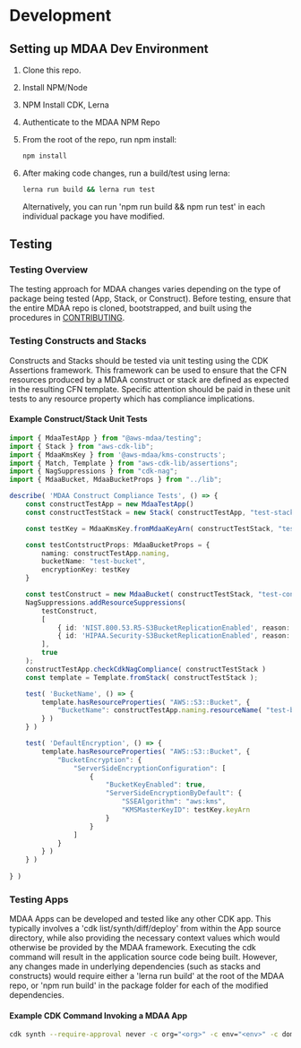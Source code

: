 # Development

## Setting up MDAA Dev Environment

1. Clone this repo.
2. Install NPM/Node
3. NPM Install CDK, Lerna
4. Authenticate to the MDAA NPM Repo
5. From the root of the repo, run npm install:

    ```bash
    npm install
    ```

6. After making code changes, run a build/test using lerna:

    ```bash
    lerna run build && lerna run test
    ```

    Alternatively, you can run 'npm run build && npm run test' in each individual package you have modified.

## Testing

### Testing Overview

The testing approach for MDAA changes varies depending on the type of package being tested (App, Stack, or Construct). Before testing, ensure that
the entire MDAA repo is cloned, bootstrapped, and built using the procedures in [CONTRIBUTING](CONTRIBUTING.md).

### Testing Constructs and Stacks

Constructs and Stacks should be tested via unit testing using the CDK Assertions framework.
This framework can be used to ensure that the CFN resources produced by a MDAA construct or stack are defined
as expected in the resulting CFN template. Specific attention should be paid in these unit tests to any resource
property which has compliance implications.

#### Example Construct/Stack Unit Tests

```typescript
import { MdaaTestApp } from "@aws-mdaa/testing";
import { Stack } from "aws-cdk-lib";
import { MdaaKmsKey } from '@aws-mdaa/kms-constructs';
import { Match, Template } from "aws-cdk-lib/assertions";
import { NagSuppressions } from "cdk-nag";
import { MdaaBucket, MdaaBucketProps } from "../lib";

describe( 'MDAA Construct Compliance Tests', () => {
    const constructTestApp = new MdaaTestApp()
    const constructTestStack = new Stack( constructTestApp, "test-stack" )

    const testKey = MdaaKmsKey.fromMdaaKeyArn( constructTestStack, "test-key", "arn:test-partition:kms:test-region:test-account:key/test-key" )

    const testContstructProps: MdaaBucketProps = {
        naming: constructTestApp.naming,
        bucketName: "test-bucket",
        encryptionKey: testKey
    }

    const testConstruct = new MdaaBucket( constructTestStack, "test-construct", testContstructProps )
    NagSuppressions.addResourceSuppressions(
        testConstruct,
        [
            { id: 'NIST.800.53.R5-S3BucketReplicationEnabled', reason: 'MDAA Data Lake does not use bucket replication.' },
            { id: 'HIPAA.Security-S3BucketReplicationEnabled', reason: 'MDAA Data Lake does not use bucket replication.' }
        ],
        true
    );
    constructTestApp.checkCdkNagCompliance( constructTestStack )
    const template = Template.fromStack( constructTestStack );

    test( 'BucketName', () => {
        template.hasResourceProperties( "AWS::S3::Bucket", {
            "BucketName": constructTestApp.naming.resourceName( "test-bucket" )
        } )
    } )

    test( 'DefaultEncryption', () => {
        template.hasResourceProperties( "AWS::S3::Bucket", {
            "BucketEncryption": {
                "ServerSideEncryptionConfiguration": [
                    {
                        "BucketKeyEnabled": true,
                        "ServerSideEncryptionByDefault": {
                            "SSEAlgorithm": "aws:kms",
                            "KMSMasterKeyID": testKey.keyArn
                        }
                    }
                ]
            }
        } )
    } )
    
} )
```

### Testing Apps

MDAA Apps can be developed and tested like any other CDK app. This typically involves a 'cdk list/synth/diff/deploy'
from within the App source directory, while also providing the necessary context values which would otherwise be provided by the MDAA framework.
Executing the cdk command will result in the application source code being built. However, any changes made in underlying dependencies (such as stacks and constructs)
would require either a 'lerna run build' at the root of the MDAA repo, or 'npm run build' in the package folder for each of the modified dependencies.

#### Example CDK Command Invoking a MDAA App

```bash
cdk synth --require-approval never -c org="<org>" -c env="<env>" -c domain="<domain>" -c module_configs="<path/to/config/file>" -c tag_configs="<path/to/tag_config/file>"  -c module_name="<module_name>" --all
```
